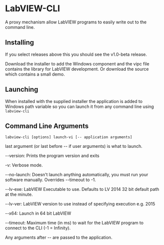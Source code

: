 # LabVIEW-CLI
A proxy mechanism allow LabVIEW programs to easily write out to the command line.

## Installing

If you select releases above this you should see the v1.0-beta release.

Download the installer to add the Windows component and the vipc file contains the library for LabVIEW development. Or download the source which contains a small demo.

## Launching

When installed with the supplied installer the application is added to Windows path variable so you can launch it from any command line using `labview-cli`

## Command Line Arguments

`labview-cli [options] launch-vi [-- application arguments]`

last argument (or last before -- if user arguments) is what to launch.

--version: Prints the program version and exits

-v: Verbose mode.

--no-launch: Doesn't launch anything automatically, you must run your software manually. Overrides --timeout to -1.

--lv-exe: LabVIEW Executable to use. Defaults to LV 2014 32 bit default path at the minute.

--lv-ver: LabVIEW version to use instead of specifying execution e.g. 2015

--x64: Launch in 64 bit LabVIEW

--timeout: Maximum time (in ms) to wait for the LabVIEW program to connect to the CLI (-1 = Infinity).

Any arguments after -- are passed to the application.
